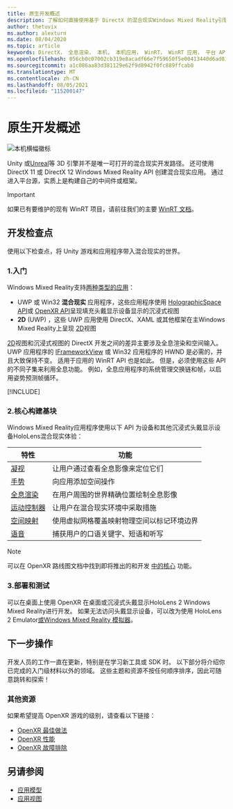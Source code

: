 ```yaml
---
title: 原生开发概述
description: 了解如何直接使用基于 DirectX 的混合现实Windows Mixed Reality引擎。
author: thetuvix
ms.author: alexturn
ms.date: 08/04/2020
ms.topic: article
keywords: DirectX， 全息渲染， 本机， 本机应用， WinRT， WinRT 应用， 平台 API， 自定义引擎， 中间件， 混合现实头戴显示设备， Windows 混合现实头戴显示设备， 虚拟现实头戴显示设备
ms.openlocfilehash: 056cb0c07002cb319e8acadf66e7f59650f5e00413440d6ad0103aa8ee936400
ms.sourcegitcommit: a1c086aa83d381129e62f9d8942f0fc889ffcab0
ms.translationtype: MT
ms.contentlocale: zh-CN
ms.lasthandoff: 08/05/2021
ms.locfileid: "115200147"
---
```

# <a name="native-development-overview"></a>原生开发概述

![本机横幅徽标](../images/native_logo_banner.png)

Unity 或[Unreal](../unreal/unreal-development-overview.md)等 3D 引擎并不是唯一可打开的混合现实开发路径。 [](../unity/unity-development-overview.md) 还可使用 DirectX 11 或 DirectX 12 Windows Mixed Reality API 创建混合现实应用。 通过进入平台源，实质上是构建自己的中间件或框架。 

> [!IMPORTANT]
> 如果已有要维护的现有 WinRT 项目，请前往我们的主要 [WinRT 文档](creating-a-holographic-directx-project.md)。 

## <a name="development-checkpoints"></a>开发检查点

使用以下检查点，将 Unity 游戏和应用程序带入混合现实的世界。

### <a name="1-getting-started"></a>1.入门

Windows Mixed Reality支持[两种类型的应用](../../design/app-views.md)：
* UWP 或 Win32 **混合现实** 应用程序，这些应用程序使用 [HolographicSpace API](getting-a-holographicspace.md)或 [](../../design/app-views.md) [OpenXR API](openxr.md)呈现填充头戴显示设备显示的沉浸式视图
* **2D** (UWP) ，这些 UWP 应用使用 DirectX、XAML 或其他框架在主Windows Mixed Reality上呈现 [2D](../../design/app-views.md#2d-views)视图

[2D](../../design/app-views.md)视图和沉浸式视图的 DirectX 开发之间的差异主要涉及全息渲染和空间输入。 UWP 应用程序的 [IFrameworkView](/uwp/api/Windows.ApplicationModel.Core.IFrameworkView) 或 Win32 应用程序的 HWND 是必需的，并且大致保持不变。 适用于应用的 WinRT API 也是如此。 但是，必须使用这些 API 的不同子集来利用全息功能。 例如，全息应用程序的系统管理交换链和帧，以启用姿势预测帧循环。

[!INCLUDE[](../includes/native-getting-started.md)]

### <a name="2-core-building-blocks"></a>2.核心构建基块

Windows Mixed Reality应用程序使用以下 API 为设备和其他沉浸式[](../../discover/mixed-reality.md)头戴显示设备HoloLens混合现实体验：

|  特性  |  功能  |
| --- | --- |
| [凝视](../../design/gaze-and-commit.md) | 让用户通过查看全息影像来定位它们 |
| [手势](../../design/gaze-and-commit.md#composite-gestures) | 向应用添加空间操作 |
| [全息渲染](../platform-capabilities-and-apis/rendering.md) | 在用户周围的世界精确位置绘制全息影像 |
| [运动控制器](../../design/motion-controllers.md) | 让用户在混合现实环境中采取措施 |
| [空间映射](../../design/spatial-mapping.md) | 使用虚拟网格覆盖映射物理空间以标记环境边界 |
| [语音](../../design/voice-input.md) | 捕获用户的口语关键字、短语和听写 |
 
> [!NOTE]
> 可以在 OpenXR 路线图文档中找到即将推出的和开发 [中的核心](openxr.md#roadmap) 功能。

### <a name="3-deploying-and-testing"></a>3.部署和测试

可以在桌面上使用 OpenXR 在桌面或沉浸式头戴显示HoloLens 2 Windows Mixed Reality进行开发。  如果无法访问头戴显示设备，可以改为使用 HoloLens 2 Emulator[或](../platform-capabilities-and-apis/using-the-hololens-emulator.md)[Windows Mixed Reality 模拟器](../platform-capabilities-and-apis/using-the-windows-mixed-reality-simulator.md)。

## <a name="whats-next"></a>下一步操作

开发人员的工作一直在更新，特别是在学习新工具或 SDK 时。 以下部分将介绍你已完成的入门级材料以外的领域。 这些主题和资源不按任何顺序排序，因此可随意跳转和探索！

### <a name="additional-resources"></a>其他资源

如果希望提高 OpenXR 游戏的级别，请查看以下链接：

* [OpenXR 最佳做法](openxr-best-practices.md)
* [OpenXR 性能](openxr-performance.md)
* [OpenXR 故障排除](openxr-troubleshooting.md)

## <a name="see-also"></a>另请参阅
* [应用模型](../../design/app-model.md)
* [应用视图](../../design/app-views.md)